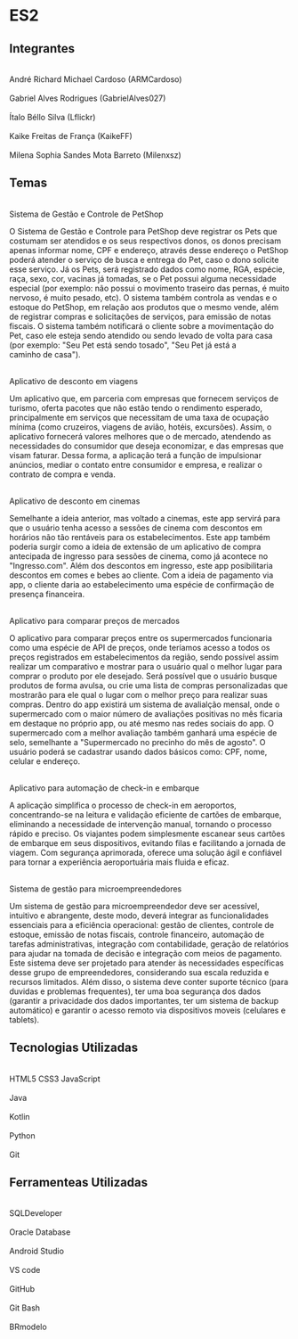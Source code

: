 # ES2
## Integrantes

<br>André Richard Michael Cardoso (ARMCardoso)</br>
<br>Gabriel Alves Rodrigues (GabrielAlves027)</br>
<br>Ítalo Béllo Silva (Lflickr)</br>
<br>Kaike Freitas de França (KaikeFF)</br>
<br>Milena Sophia Sandes Mota Barreto (Milenxsz) </br>

## Temas

<br>Sistema de Gestão e Controle de PetShop

O Sistema de Gestão e Controle para PetShop deve registrar os Pets que costumam ser atendidos e os seus respectivos donos, os donos precisam apenas informar nome, CPF e endereço, através desse endereço o PetShop poderá atender o serviço de busca e entrega do Pet, caso o dono solicite esse serviço. Já os Pets, será registrado dados como nome, RGA, espécie, raça, sexo, cor, vacinas já tomadas, se o Pet possui alguma necessidade especial (por exemplo: não possui o movimento traseiro das pernas, é muito nervoso, é muito pesado, etc). O sistema também controla as vendas e o estoque do PetShop, em relação aos produtos que o mesmo vende, além de registrar compras e solicitações de serviços, para emissão de notas fiscais. O sistema também notificará o cliente sobre a movimentação do Pet, caso ele esteja sendo atendido ou sendo levado de volta para casa (por exemplo: "Seu Pet está sendo tosado", "Seu Pet já está a caminho de casa").</br>

<br>Aplicativo de desconto em viagens 
 
Um aplicativo que, em parceria com empresas que fornecem serviços de turismo, oferta pacotes que não estão tendo o rendimento esperado, principalmente em serviços que necessitam de uma taxa de ocupação mínima (como cruzeiros, viagens de avião, hotéis, excursões). Assim, o aplicativo fornecerá valores melhores que o de mercado, atendendo as necessidades do consumidor que deseja economizar, e das empresas que visam faturar. Dessa forma, a aplicação terá a função de impulsionar anúncios, mediar o contato entre consumidor e empresa, e realizar o contrato de compra e venda.</br>

<br>Aplicativo de desconto em cinemas

Semelhante a ideia anterior, mas voltado a cinemas, este app servirá para que o usuário tenha acesso a sessões de cinema com descontos em horários não tão rentáveis para os estabelecimentos. Este app também poderia surgir como a ideia de extensão de um aplicativo de compra antecipada de ingresso para sessões de cinema, como já acontece no "Ingresso.com". Além dos descontos em ingresso, este app posibilitaria descontos em comes e bebes ao cliente. Com a ideia de pagamento via app, o cliente daria ao estabelecimento uma espécie de confirmação de presença financeira.</br>

<br>Aplicativo para comparar preços de mercados

O aplicativo para comparar preços entre os supermercados funcionaria como uma espécie de API de preços, onde teríamos acesso a todos os preços registrados em estabelecimentos da região, sendo possível assim realizar um comparativo e mostrar para o usuário qual o melhor lugar para comprar o produto por ele desejado. Será possível que o usuário busque produtos de forma avulsa, ou crie uma lista de compras personalizadas que mostrarão para ele qual o lugar com o melhor preço para realizar suas compras. Dentro do app existirá um sistema de avalialção mensal, onde o supermercado com o maior número de avaliações positivas no mês ficaria em destaque no próprio app, ou até mesmo nas redes sociais do app. O supermercado com a melhor avaliação também ganhará uma espécie de selo, semelhante a "Supermercado no precinho do mês de agosto". O usuário poderá se cadastrar usando dados básicos como: CPF, nome, celular e endereço.</br>

<br>Aplicativo para automação de check-in e embarque

A aplicação simplifica o processo de check-in em aeroportos, concentrando-se na leitura e validação eficiente de cartões de embarque, eliminando a necessidade de intervenção manual, tornando o processo rápido e preciso. Os viajantes podem simplesmente escanear seus cartões de embarque em seus dispositivos, evitando filas e facilitando a jornada de viagem. Com segurança aprimorada, oferece uma solução ágil e confiável para tornar a experiência aeroportuária mais fluida e eficaz.</br>

<br>Sistema de gestão para microempreendedores

Um sistema de gestão para microempreendedor deve ser acessível, intuitivo e abrangente, deste modo, deverá integrar as funcionalidades essenciais para a eficiência operacional: gestão de clientes, controle de estoque, emissão de notas fiscais, controle financeiro, automação de tarefas administrativas, integração com contabilidade, geração de relatórios para ajudar na tomada de decisão e integração com meios de pagamento.	Este sistema deve ser projetado para atender às necessidades específicas desse grupo de empreendedores, considerando sua escala reduzida e recursos limitados. Além disso, o sistema deve conter suporte técnico (para duvidas e problemas frequentes), ter uma boa segurança dos dados (garantir a privacidade dos dados importantes, ter um sistema de backup automático) e garantir o acesso remoto via dispositivos moveis (celulares e tablets).


## Tecnologias Utilizadas

<br>HTML5 CSS3 JavaScript</br>
<br>Java</br>
<br>Kotlin</br>
<br>Python</br>
<br>Git</br>

## Ferramenteas Utilizadas

<br>SQLDeveloper</br>
<br>Oracle Database</br>
<br>Android Studio</br>
<br>VS code</br>
<br>GitHub</br>
<br>Git Bash</br>
<br>BRmodelo</br>
